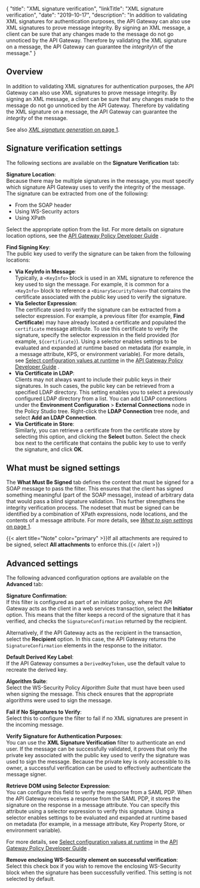 {
"title": "XML signature verification",
"linkTitle": "XML signature verification",
"date": "2019-10-17",
"description": "In addition to validating XML signatures for authentication purposes, the API Gateway can also use XML signatures to prove message integrity. By signing an XML message, a client can be sure that any changes made to the message do not go unnoticed by the API Gateway. Therefore by validating the XML signature on a message, the API Gateway can guarantee the *integrity*\\n of the message."
}
﻿
<div id="p_content_integrity_overview">

Overview
--------

In addition to validating XML signatures for authentication purposes, the API Gateway can also use XML signatures to prove message integrity. By signing an XML message, a client can be sure that any changes made to the message do not go unnoticed by the API Gateway. Therefore by validating the XML signature on a message, the API Gateway can guarantee the *integrity*
of the message.

See also [*XML signature generation* on page 1](content_sign_message.htm).

</div>

<div id="p_content_integrity_sig_location">

Signature verification settings
-------------------------------

The following sections are available on the **Signature Verification**
tab:

**Signature Location**:\
Because there may be multiple signatures in the message, you must specify which signature API Gateway uses to verify the integrity of the message. The signature can be extracted from one of the following:

-   From the SOAP header
-   Using WS-Security actors
-   Using XPath

Select the appropriate option from the list. For more details on signature location options, see the
[API Gateway Policy Developer Guide](/bundle/APIGateway_77_PolicyDevGuide_allOS_en_HTML5/)
.

**Find Signing Key**:\
The public key used to verify the signature can be taken from the following locations:

-   **Via KeyInfo in Message**:\
    Typically, a `<KeyInfo>`
    block is used in an XML signature to reference the key used to sign the message. For example, it is common for a `<KeyInfo>`
    block to reference a `<BinarySecurityToken>`
    that contains the certificate associated with the public key used to verify the signature.
-   **Via Selector Expression**:\
    The certificate used to verify the signature can be extracted from a selector expression. For example, a previous filter (for example, **Find Certificate**) may have already located a certificate and populated the `certificate`
    message attribute. To use this certificate to verify the signature, specify the selector expression in the field provided (for example, `${certificate}`). Using a selector enables settings to be evaluated and expanded at runtime based on metadata (for example, in a message attribute, KPS, or environment variable). For more details, see
    [Select configuration values at runtime](/csh?context=630&product=prod-api-gateway-77)
    in the
    [API Gateway Policy Developer Guide](/bundle/APIGateway_77_PolicyDevGuide_allOS_en_HTML5/)
    .
-   **Via Certificate in LDAP**:\
    Clients may not always want to include their public keys in their signatures. In such cases, the public key can be retrieved from a specified LDAP directory. This setting enables you to select a previously configured LDAP directory from a list. You can add LDAP connections under the **Environment Configuration** > **External Connections**
    node in the Policy Studio tree. Right-click the **LDAP Connection**
    tree node, and select **Add an LDAP Connection**.
-   **Via Certificate in Store**:\
    Similarly, you can retrieve a certificate from the certificate store by selecting this option, and clicking the **Select**
    button. Select the check box next to the certificate that contains the public key to use to verify the signature, and click **OK**.

</div>

<div id="p_content_integrity_what_must_be">

What must be signed settings
----------------------------

The **What Must Be Signed**
tab defines the content that must be signed for a SOAP message to pass the filter. This ensures that the client has signed something meaningful (part of the SOAP message), instead of arbitrary data that would pass a blind signature validation. This further strengthens the integrity verification process. The nodeset that must be signed can be identified by a combination of XPath expressions, node locations, and the contents of a message attribute. For more details, see [*What to sign settings* on page 1](content_sign_message.htm#What).

{{< alert title="Note" color="primary" >}}If all attachments are required to be signed, select **All attachments**
to enforce this.{{< /alert >}}

</div>

<div id="p_content_integrity_advanced">

Advanced settings
-----------------

The following advanced configuration options are available on the **Advanced**
tab:

**Signature Confirmation**:\
If this filter is configured as part of an initiator policy, where the API Gateway acts as the client in a web services transaction, select the **Initiator**
option. This means that the filter keeps a record of the signature that it has verified, and checks the `SignatureConfirmation`
returned by the recipient.

Alternatively, if the API Gateway acts as the recipient in the transaction, select the **Recipient**
option. In this case, the API Gateway returns the `SignatureConfirmation`
elements in the response to the initiator.

**Default Derived Key Label**:\
If the API Gateway consumes a `DerivedKeyToken`, use the default value to recreate the derived key.

**Algorithm Suite**:\
Select the WS-Security Policy *Algorithm Suite*
that must have been used when signing the message. This check ensures that the appropriate algorithms were used to sign the message.

**Fail if No Signatures to Verify**:\
Select this to configure the filter to fail if no XML signatures are present in the incoming message.

**Verify Signature for Authentication Purposes**:\
You can use the **XML Signature Verification**
filter to authenticate an end user. If the message can be successfully validated, it proves that only the private key associated with the public key used to verify the signature was used to sign the message. Because the private key is only accessible to its owner, a successful verification can be used to effectively authenticate the message signer.

**Retrieve DOM using Selector Expression**:\
You can configure this field to verify the response from a SAML PDP. When the API Gateway receives a response from the SAML PDP, it stores the signature on the response in a message attribute. You can specify this attribute using a selector expression to verify this signature. Using a selector enables settings to be evaluated and expanded at runtime based on metadata (for example, in a message attribute, Key Property Store, or environment variable).

For more details, see
[Select configuration values at runtime](/csh?context=630&product=prod-api-gateway-77)
in the
[API Gateway Policy Developer Guide](/bundle/APIGateway_77_PolicyDevGuide_allOS_en_HTML5/)
.

**Remove enclosing WS-Security element on successful verification**:\
Select this check box if you wish to remove the enclosing WS-Security block when the signature has been successfully verified. This setting is not selected by default.

</div>
